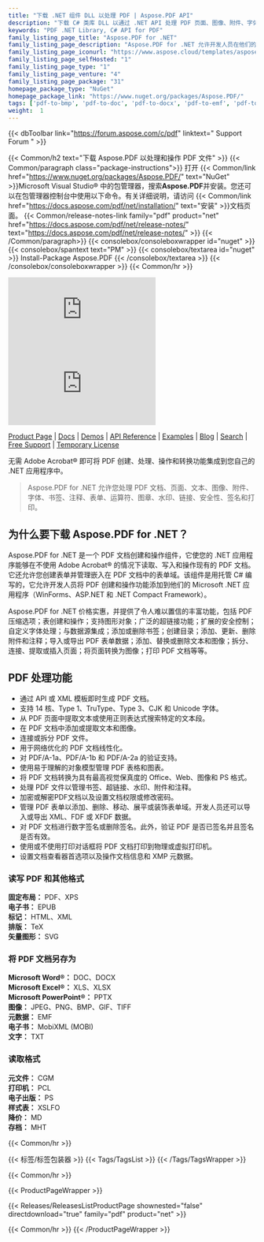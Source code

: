```yaml
---
title: "下载 .NET 组件 DLL 以处理 PDF | Aspose.PDF API"
description: "下载 C# 类库 DLL 以通过 .NET API 处理 PDF 页面、图像、附件、字体、书签、注释、表单、水印、安全和打印。"
keywords: "PDF .NET Library, C# API for PDF"
family_listing_page_title: "Aspose.PDF for .NET"
family_listing_page_description: "Aspose.PDF for .NET 允许开发人员在他们的 .NET 应用程序中嵌入 PDF 文档创建、操作和转换功能。它支持处理许多流行的文件格式，包括 PDF、XFA、TXT、HTML、PCL、XML、XPS、EPUB、TEX 和图像文件格式。"
family_listing_page_iconurl: "https://www.aspose.cloud/templates/aspose/App_Themes/V3/images/pdf/272x272/aspose_pdf-for-net-min.png"
family_listing_page_selfHosted: "1"
family_listing_page_type: "1"
family_listing_page_venture: "4"
family_listing_page_package: "31"
homepage_package_type: "NuGet"
homepage_package_link: "https://www.nuget.org/packages/Aspose.PDF/"
tags: ['pdf-to-bmp', 'pdf-to-doc', 'pdf-to-docx', 'pdf-to-emf', 'pdf-to-epub', 'pdf-to-excel', 'pdf-to-html', 'pdf-to-jpg', 'pdf-to-latex', 'pdf-to-pdfa', 'pdf-to-png', 'pdf-to-pptx', 'pdf-to-svg', 'pdf-to-text', 'pdf-to-text', 'pdf-to-tiff', 'pdf-to-xls', 'pdf-to-xlsx', 'pdf-to-xps', 'pdfa-to-pdf', 'xml-to-pdf', 'xps-to-pdf']
weight:  1
---
```


{{< dbToolbar link="https://forum.aspose.com/c/pdf" linktext=" Support Forum " >}}

{{< Common/h2 text="下载 Aspose.PDF 以处理和操作 PDF 文件"  >}}
{{< Common/paragraph class="package-instructions">}}
打开
{{< Common/link href="https://www.nuget.org/packages/Aspose.PDF/" text="NuGet"  >}}Microsoft Visual Studio® 中的包管理器，搜索<b>Aspose.PDF</b>并安装。您还可以在包管理器控制台中使用以下命令。有关详细说明，请访问
{{< Common/link href="https://docs.aspose.com/pdf/net/installation/" text="安装"  >}}文档页面。
{{< Common/release-notes-link family="pdf" product="net" href="https://docs.aspose.com/pdf/net/release-notes/" text="https://docs.aspose.com/pdf/net/release-notes/"  >}}
{{< /Common/paragraph>}}
{{< consolebox/consoleboxwrapper id="nuget" >}}
       {{< consolebox/spantext text="PM" >}}
       {{< consolebox/textarea id="nuget" >}} Install-Package Aspose.PDF {{< /consolebox/textarea >}}
{{< /consolebox/consoleboxwrapper >}}
{{< Common/hr >}}

![Nuget](https://img.shields.io/nuget/v/Aspose.Pdf) ![Nuget](https://img.shields.io/nuget/dt/Aspose.Pdf?label=nuget%20downloads)

[Product Page](https://products.aspose.com/pdf/net/) | [Docs](https://docs.aspose.com/pdf/net/) | [Demos](https://products.aspose.app/pdf/family) | [API Reference](https://reference.aspose.com/pdf/net) | [Examples](https://github.com/aspose-pdf/Aspose.PDF-for-.NET/tree/master/Examples) | [Blog](https://blog.aspose.com/category/pdf/) | [Search](https://search.aspose.com/) | [Free Support](https://forum.aspose.com/c/pdf) | [Temporary License](https://purchase.aspose.com/temporary-license)

无需 Adobe Acrobat® 即可将 PDF 创建、处理、操作和转换功能集成到您自己的 .NET 应用程序中。

> Aspose.PDF for .NET 允许您处理 PDF 文档、页面、文本、图像、附件、字体、书签、注释、表单、运算符、图章、水印、链接、安全性、签名和打印。

## 为什么要下载 Aspose.PDF for .NET？

Aspose.PDF for .NET 是一个 PDF 文档创建和操作组件，它使您的 .NET 应用程序能够在不使用 Adobe Acrobat® 的情况下读取、写入和操作现有的 PDF 文档。它还允许您创建表单并管理嵌入在 PDF 文档中的表单域。该组件是用托管 C# 编写的，它允许开发人员将 PDF 创建和操作功能添加到他们的 Microsoft .NET 应用程序（WinForms、ASP.NET 和 .NET Compact Framework）。

Aspose.PDF for .NET 价格实惠，并提供了令人难以置信的丰富功能，包括 PDF 压缩选项；表创建和操作；支持图形对象；广泛的超链接功能；扩展的安全控制；自定义字体处理；与数据源集成；添加或删除书签；创建目录；添加、更新、删除附件和注释；导入或导出 PDF 表单数据；添加、替换或删除文本和图像；拆分、连接、提取或插入页面；将页面转换为图像；打印 PDF 文档等等。

## PDF 处理功能

- 通过 API 或 XML 模板即时生成 PDF 文档。
- 支持 14 核、Type 1、TruType、Type 3、CJK 和 Unicode 字体。
- 从 PDF 页面中提取文本或使用正则表达式搜索特定的文本段。
- 在 PDF 文档中添加或提取文本和图像。
- 连接或拆分 PDF 文件。
- 用于网络优化的 PDF 文档线性化。
- 对 PDF/A-1a、PDF/A-1b 和 PDF/A-2a 的验证支持。
- 使用易于理解的对象模型管理 PDF 表格和图表。
- 将 PDF 文档转换为具有最高视觉保真度的 Office、Web、图像和 PS 格式。
- 处理 PDF 文件以管理书签、超链接、水印、附件和注释。
- 加密或解密PDF文档以及设置文档权限或修改密码。
- 管理 PDF 表单以添加、删除、移动、展平或装饰表单域。开发人员还可以导入或导出 XML、FDF 或 XFDF 数据。
- 对 PDF 文档进行数字签名或删除签名。此外，验证 PDF 是否已签名并且签名是否有效。
- 使用或不使用打印对话框将 PDF 文档打印到物理或虚拟打印机。
- 设置文档查看器首选项以及操作文档信息和 XMP 元数据。

### 读写 PDF 和其他格式

**固定布局：** PDF、XPS\
**电子书：** EPUB\
**标记：** HTML、XML\
**排版：** TeX\
**矢量图形：** SVG

### 将 PDF 文档另存为

**Microsoft Word®：** DOC、DOCX\
**Microsoft Excel®：** XLS、XLSX\
**Microsoft PowerPoint®：** PPTX\
**图像：** JPEG、PNG、BMP、GIF、TIFF\
**元数据：** EMF\
**电子书：** MobiXML (MOBI)\
**文字：** TXT

### 读取格式

**元文件：** CGM\
**打印机：** PCL\
**电子出版：** PS\
**样式表：** XSLFO\
**降价：** MD\
**存档：** MHT

{{< Common/hr >}}

{{< 标签/标签包装器 >}}
 {{< Tags/TagsList >}}
{{< /Tags/TagsWrapper >}}

{{< Common/hr >}}

{{< ProductPageWrapper >}}
<!-- ReleasesListProductPage-->
   {{< Releases/ReleasesListProductPage shownested="false"  directdownload="true" family="pdf" product="net" >}}
<!-- /ReleasesListProductPage-->
{{< Common/hr >}}
{{< /ProductPageWrapper >}}

